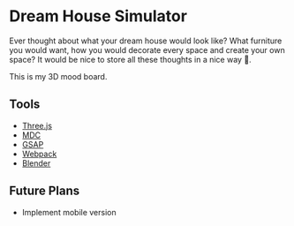 # Dream House Simulator
Ever thought about what your dream house would look like? What furniture you would want, how you would decorate every
space and create your own space? It would be nice to store all these thoughts in a nice way 🤔.

This is my 3D mood board.

## Tools
- [Three.js](https://github.com/mrdoob/three.js/)
- [MDC](https://github.com/material-components/material-components-web)
- [GSAP](https://github.com/greensock/GSAP)
- [Webpack](https://github.com/webpack)
- [Blender](https://www.blender.org/)

## Future Plans
- Implement mobile version
